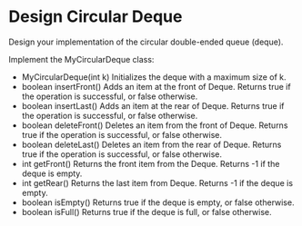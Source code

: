 # Design Circular Deque

Design your implementation of the circular double-ended queue (deque).

Implement the MyCircularDeque class:

- MyCircularDeque(int k) Initializes the deque with a maximum size of k.
- boolean insertFront() Adds an item at the front of Deque. Returns true if the operation is successful, or false otherwise.
- boolean insertLast() Adds an item at the rear of Deque. Returns true if the operation is successful, or false otherwise.
- boolean deleteFront() Deletes an item from the front of Deque. Returns true if the operation is successful, or false otherwise.
- boolean deleteLast() Deletes an item from the rear of Deque. Returns true if the operation is successful, or false otherwise.
- int getFront() Returns the front item from the Deque. Returns -1 if the deque is empty.
- int getRear() Returns the last item from Deque. Returns -1 if the deque is empty.
- boolean isEmpty() Returns true if the deque is empty, or false otherwise.
- boolean isFull() Returns true if the deque is full, or false otherwise.

